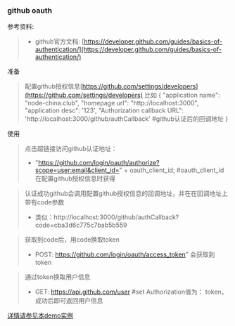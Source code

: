 ### github oauth
参考资料:
> * github官方文档: [https://developer.github.com/guides/basics-of-authentication/](https://developer.github.com/guides/basics-of-authentication/)

准备
> 配置github授权信息[https://github.com/settings/developers](https://github.com/settings/developers)
比如
{
	"application name": "node-china.club",
	"homepage url": "http://localhost:3000",
	"application desc": '123',
	"Authorization callback URL": 'http://localhost:3000/github/authCallback' #github认证后的回调地址
}

使用
> 点击超链接访问github认证地址：
> * "https://github.com/login/oauth/authorize?scope=user:email&client_id=" + oauth_client_id; #oauth_client_id在配置github授权信息时获得

> 认证成功github会调用配置github授权信息的回调地址，并在在回调地址上带有code参数
> * 类似：http://localhost:3000/github/authCallback?code=cba3d6c775c7bab5b559

> 获取到code后，用code换取token
> * POST: https://github.com/login/oauth/access_token" 会获取到token

> 通过token换取用户信息
> * GET: https://api.github.com/user #set Authorization值为： token，成功后即可返回用户信息

[详情请参见本demo实例](https://github.com/wuyuedefeng/node-step-on-step-learn/tree/master/baseModuleUseDemo/githubOauthDemo)




